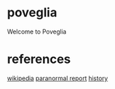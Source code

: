 # poveglia
Welcome to Poveglia
# references
[wikipedia](https://en.wikipedia.org/wiki/Poveglia)
[paranormal report](https://ghostwatch.net/paranormal-reports/haunted-locations/report/34-poveglia-island)
[history](https://ermakvagus.com/Europe/Italy/poveglia/poveglia.htm)
